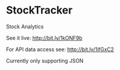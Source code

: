 StockTracker
============

Stock Analytics

See it live:
http://bit.ly/1kONF9b

For API data access see:
http://bit.ly/1ifGxC2

Currently only supporting JSON
